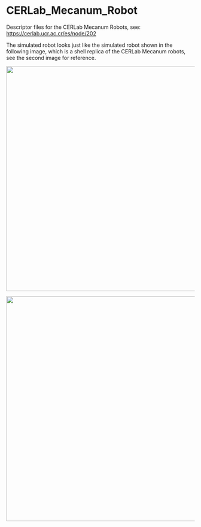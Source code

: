 # CERLab_Mecanum_Robot
Descriptor files for the CERLab Mecanum Robots, see: https://cerlab.ucr.ac.cr/es/node/202

The simulated robot looks just like the simulated robot shown in the following image, which is a shell replica of the CERLab Mecanum robots, see the second image for reference.

<p align="center">
  <img src="https://github.com/trejkev/cerlab_mecanum/assets/18760154/4afe3df9-17c4-4815-98d6-38040fdae652" width="600" />
</p>

<p align="center">
  <img src="https://github.com/trejkev/cerlab_mecanum/assets/18760154/2e21e592-5d20-4568-9c70-0cabc4dd2a3a" width="600" />
</p>
